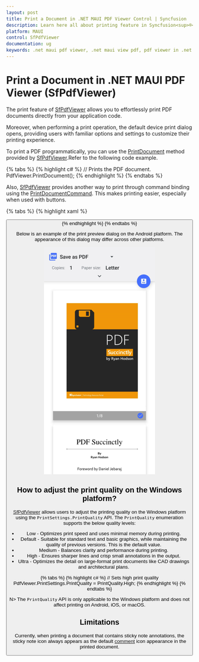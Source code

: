 ```yaml
---
layout: post
title: Print a Document in .NET MAUI PDF Viewer Control | Syncfusion
description: Learn here all about printing feature in Syncfusion<sup>®</sup> .NET MAUI PDF Viewer (SfPdfViewer) control and more.
platform: MAUI
control: SfPdfViewer
documentation: ug
keywords: .net maui pdf viewer, .net maui view pdf, pdf viewer in .net maui, .net maui open pdf, maui pdf viewer, maui pdf view
---
```


# Print a Document in .NET MAUI PDF Viewer (SfPdfViewer)

The print feature of [SfPdfViewer](https://help.syncfusion.com/cr/maui/Syncfusion.Maui.PdfViewer.SfPdfViewer.html) allows you to effortlessly print PDF documents directly from your application code.

Moreover, when performing a print operation, the default device print dialog opens, providing users with familiar options and settings to customize their printing experience.

To print a PDF programmatically, you can use the [PrintDocument](https://help.syncfusion.com/cr/maui/Syncfusion.Maui.PdfViewer.SfPdfViewer.html#Syncfusion_Maui_PdfViewer_SfPdfViewer_PrintDocument) method provided by [SfPdfViewer](https://help.syncfusion.com/cr/maui/Syncfusion.Maui.PdfViewer.SfPdfViewer.html).Refer to the following code example.

{% tabs %}
{% highlight c# %}
// Prints the PDF document.
PdfViewer.PrintDocument();
{% endhighlight %}
{% endtabs %}

Also, [SfPdfViewer](https://help.syncfusion.com/cr/maui/Syncfusion.Maui.PdfViewer.SfPdfViewer.html) provides another way to print through command binding using the [PrintDocumentCommand](https://help.syncfusion.com/cr/maui/Syncfusion.Maui.PdfViewer.SfPdfViewer.html#Syncfusion_Maui_PdfViewer_SfPdfViewer_PrintDocumentCommand). This makes printing easier, especially when used with buttons.

{% tabs %}
{% highlight xaml %}
<!-- Prints the PDF document. -->
<Button Text="Print" Command="{Binding Source={x:Reference PdfViewer},Path=PrintDocumentCommand}"/>
{% endhighlight %} 
{% endtabs %}

Below is an example of the print preview dialog on the Android platform. The appearance of this dialog may differ across other platforms.

![Printing PDF Files in .NET MAUI PDF Viewer](Images/Print/print.png)

## How to adjust the print quality on the Windows platform?

[SfPdfViewer](https://help.syncfusion.com/cr/maui/Syncfusion.Maui.PdfViewer.SfPdfViewer.html) allows users to adjust the printing quality on the Windows platform using the  `PrintSettings.PrintQuality` API. The `PrintQuality` enumeration supports the below quality levels:
* Low - Optimizes print speed and uses minimal memory during printing.
* Default - Suitable for standard text and basic graphics, while maintaining the quality of previous versions. This is the default value.
* Medium - Balances clarity and performance during printing.
* High - Ensures sharper lines and crisp small annotations in the output.
* Ultra - Optimizes the detail on large-format print documents like CAD drawings and architectural plans.

{% tabs %}
{% highlight c# %}
// Sets high print quality
PdfViewer.PrintSettings.PrintQuality = PrintQuality.High;
{% endhighlight %}
{% endtabs %}

N> The `PrintQuality` API is only applicable to the Windows platform and does not affect printing on Android, iOS, or macOS.

## Limitations

Currently, when printing a document that contains sticky note annotations, the sticky note icon always appears as the default [comment](https://help.syncfusion.com/cr/maui/Syncfusion.Maui.PdfViewer.StickyNoteIcon.html#Syncfusion_Maui_PdfViewer_StickyNoteIcon_Comment) icon appearance in the printed document.
